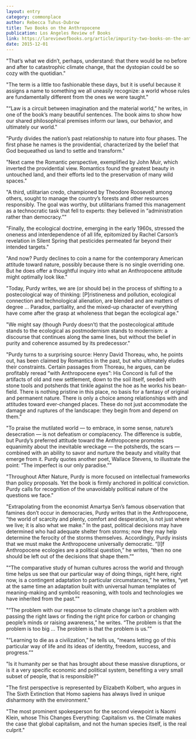 ```yaml
---
layout: entry
category: commonplace
author: Rebecca Tuhus-Dubrow
title: Two Books on the Anthropocene
publication: Los Angeles Review of Books
link: https://lareviewofbooks.org/article/impurity-two-books-on-the-anthropocene/
date: 2015-12-01
---
```


"That’s what we didn’t, perhaps, understand: that there would be no before and after to catastrophic climate change, that the dystopian could be so cozy with the quotidian."
 
"The term is a little too fashionable these days, but it is useful because it assigns a name to something we all uneasily recognize: a world whose rules are fundamentally different from the ones we were taught."

"“Law is a circuit between imagination and the material world,” he writes, in one of the book’s many beautiful sentences. The book aims to show how our shared philosophical premises inform our laws, our behavior, and ultimately our world."

"Purdy divides the nation’s past relationship to nature into four phases. The first phase he names is the providential, characterized by the belief that God bequeathed us land to settle and transform."

"Next came the Romantic perspective, exemplified by John Muir, which inverted the providential view. Romantics found the greatest beauty in untouched land, and their efforts led to the preservation of many wild spaces."

"A third, utilitarian credo, championed by Theodore Roosevelt among others, sought to manage the country’s forests and other resources responsibly. The goal was worthy, but utilitarians framed this management as a technocratic task that fell to experts: they believed in “administration rather than democracy.”"
 
"Finally, the ecological doctrine, emerging in the early 1960s, stressed the oneness and interdependence of all life, epitomized by Rachel Carson’s revelation in Silent Spring that pesticides permeated far beyond their intended targets."

"And now? Purdy declines to coin a name for the contemporary American attitude toward nature, possibly because there is no single overriding one. But he does offer a thoughtful inquiry into what an Anthropocene attitude might optimally look like."

"Today, Purdy writes, we are (or should be) in the process of shifting to a postecological way of thinking: [P]ristineness and pollution, ecological connection and technological alienation, are blended and are matters of degree … Paradox, partiality, and the mixed-up character of everything have come after the grasp at wholeness that began the ecological age."

"We might say (though Purdy doesn’t) that the postecological attitude stands to the ecological as postmodernism stands to modernism: a discourse that continues along the same lines, but without the belief in purity and coherence assumed by its predecessor."

"Purdy turns to a surprising source: Henry David Thoreau, who, he points out, has been claimed by Romantics in the past, but who ultimately eludes their constraints. Certain passages from Thoreau, he argues, can be profitably reread “with Anthropocene eyes”: His Concord is full of the artifacts of old and new settlement, down to the soil itself, seeded with stone tools and potsherds that tinkle against the hoe as he works his bean-field. There is nothing pristine in this place, no basis for a fantasy of original and permanent nature. There is only a choice among relationships with and attitudes toward ever-changed places. These do not just accommodate the damage and ruptures of the landscape: they begin from and depend on them."

"To praise the mutilated world — to embrace, in some sense, nature’s desecration — is not defeatism or complacency. The difference is subtle, but Purdy’s preferred attitude toward the Anthropocene promotes equanimity about the inevitable wreckage — the potsherds, the scars — combined with an ability to savor and nurture the beauty and vitality that emerge from it. Purdy quotes another poet, Wallace Stevens, to illustrate the point: “The imperfect is our only paradise.”"

"Throughout After Nature, Purdy is more focused on intellectual frameworks than policy proposals. Yet the book is firmly anchored in political conviction. Purdy calls for recognition of the unavoidably political nature of the questions we face."

"Extrapolating from the economist Amartya Sen’s famous observation that famines don’t occur in democracies, Purdy writes that in the Anthropocene, “the world of scarcity and plenty, comfort and desperation, is not just where we live; it is also what we make.” In the past, political decisions may have determined who had adequate shelter from storms; now they may help determine the ferocity of the storms themselves. Accordingly, Purdy insists that we must make the Anthropocene universally democratic. “[I]f Anthropocene ecologies are a political question,” he writes, “then no one should be left out of the decisions that shape them.”"

"“The comparative study of human cultures across the world and through time helps us see that our particular way of doing things, right here, right now, is a contingent adaptation to particular circumstances,” he writes, “yet at the same time an adaptation built with universal human templates of meaning-making and symbolic reasoning, with tools and technologies we have inherited from the past.”"

"“The problem with our response to climate change isn’t a problem with passing the right laws or finding the right price for carbon or changing people’s minds or raising awareness,” he writes. “The problem is that the problem is too big … The problem is that the problem is us.”"

"“Learning to die as a civilization,” he tells us, “means letting go of this particular way of life and its ideas of identity, freedom, success, and progress.”"

"Is it humanity per se that has brought about these massive disruptions, or is it a very specific economic and political system, benefiting a very small subset of people, that is responsible?"

"The first perspective is represented by Elizabeth Kolbert, who argues in The Sixth Extinction that Homo sapiens has always lived in unique disharmony with the environment."

"The most prominent spokesperson for the second viewpoint is Naomi Klein, whose This Changes Everything: Capitalism vs. the Climate makes the case that global capitalism, and not the human species itself, is the real culprit."
